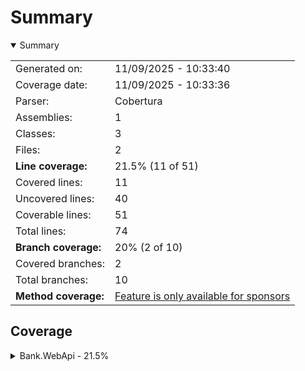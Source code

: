 # Summary
<details open><summary>Summary</summary>

|||
|:---|:---|
| Generated on: | 11/09/2025 - 10:33:40 |
| Coverage date: | 11/09/2025 - 10:33:36 |
| Parser: | Cobertura |
| Assemblies: | 1 |
| Classes: | 3 |
| Files: | 2 |
| **Line coverage:** | 21.5% (11 of 51) |
| Covered lines: | 11 |
| Uncovered lines: | 40 |
| Coverable lines: | 51 |
| Total lines: | 74 |
| **Branch coverage:** | 20% (2 of 10) |
| Covered branches: | 2 |
| Total branches: | 10 |
| **Method coverage:** | [Feature is only available for sponsors](https://reportgenerator.io/pro) |

</details>

## Coverage
<details><summary>Bank.WebApi - 21.5%</summary>

|**Name**|**Line**|**Branch**|
|:---|---:|---:|
|**Bank.WebApi**|**21.5%**|**20%**|
|Bank.WebApi.Models.BankAccount|55%|33.3%|
|Program|0%|0%|
|WeatherForecast|0%||

</details>
